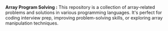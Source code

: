 
**Array Program Solving :**
This repository is a collection of array-related problems and solutions in various programming languages. It's perfect for coding interview prep, improving problem-solving skills, or exploring array manipulation techniques.
